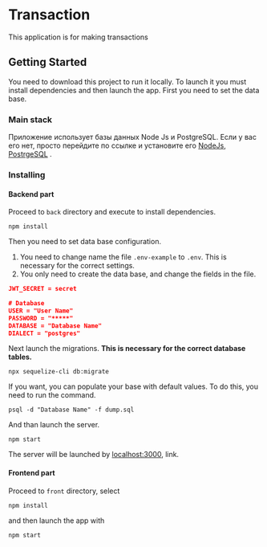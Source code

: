 # Transaction 

This application is for making transactions

## Getting Started
You need to download this project to run it locally.
To launch it you must install dependencies and then launch the app. First you need to set the data base.

### Main stack
Приложение использует базы данных Node Js и PostgreSQL.
Если у вас его нет, просто перейдите по ссылке и установите его
[NodeJs](https://nodejs.org),
[PostrgeSQL](https://www.postgresql.org/) .



### Installing 

#### Backend part
Proceed to `back` directory and execute to install dependencies.

```
npm install
```
Then you need to set data base configuration. 
 1) You need to change name the file `.env-example` to `.env`.
    This is necessary for the correct settings.
 2) You only need to create the data base, and change the fields in the file.
 
 ```json 
JWT_SECRET = secret

# Database
USER = "User Name"
PASSWORD = "*****"
DATABASE = "Database Name"
DIALECT = "postgres"

```
Next launch the migrations. <b>This is necessary for the correct database tables.</b>

```
npx sequelize-cli db:migrate
```

If you want, you can populate your base with default values. To do this, you need to run the command.
```
psql -d "Database Name" -f dump.sql
```

And than launch the server.

```
npm start
```

The server will be launched by [localhost:3000](http://localhost:3000), link.

#### Frontend part

Proceed to `front` directory, select 
```
npm install
```
and then launch the app with 
```
npm start
```



